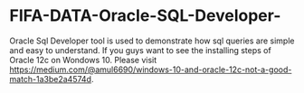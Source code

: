 # FIFA-DATA-Oracle-SQL-Developer-
Oracle Sql Developer tool is used to demonstrate how sql queries are simple and easy to understand.
If you guys want to see the installing steps of Oracle 12c on Wondows 10.
Please visit https://medium.com/@amul6690/windows-10-and-oracle-12c-not-a-good-match-1a3be2a4574d.
